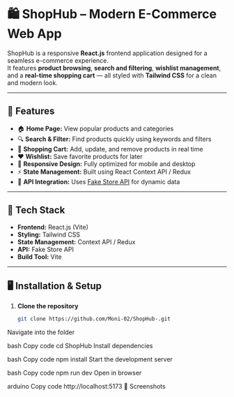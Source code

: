 # 🛍️ ShopHub – Modern E-Commerce Web App

ShopHub is a responsive **React.js** frontend application designed for a seamless e-commerce experience.  
It features **product browsing**, **search and filtering**, **wishlist management**, and a **real-time shopping cart** — all styled with **Tailwind CSS** for a clean and modern look.

---

## 🚀 Features

- 🏠 **Home Page:** View popular products and categories  
- 🔍 **Search & Filter:** Find products quickly using keywords and filters  
- 🛒 **Shopping Cart:** Add, update, and remove products in real time  
- ❤️ **Wishlist:** Save favorite products for later  
- 📱 **Responsive Design:** Fully optimized for mobile and desktop  
- ⚡ **State Management:** Built using React Context API / Redux  
- 🔗 **API Integration:** Uses [Fake Store API](https://fakestoreapi.com/) for dynamic data  

---

## 🧩 Tech Stack

- **Frontend:** React.js (Vite)
- **Styling:** Tailwind CSS  
- **State Management:** Context API / Redux  
- **API:** Fake Store API  
- **Build Tool:** Vite  

---

## 🖥️ Installation & Setup

1. **Clone the repository**
   ```bash
   git clone https://github.com/Moni-02/ShopHub-.git
Navigate into the folder

bash
Copy code
cd ShopHub
Install dependencies

bash
Copy code
npm install
Start the development server

bash
Copy code
npm run dev
Open in browser

arduino
Copy code
http://localhost:5173
📸 Screenshots

